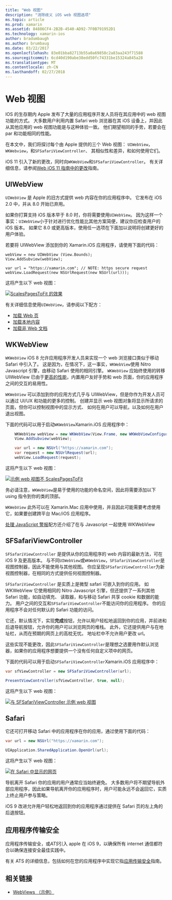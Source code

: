 ```yaml
---
title: "Web 视图"
description: "消除歧义 iOS web 视图选项"
ms.topic: article
ms.prod: xamarin
ms.assetid: 84886CF4-2B2B-4540-AD92-7F0B791952D1
ms.technology: xamarin-ios
author: bradumbaugh
ms.author: brumbaug
ms.date: 03/22/2017
ms.openlocfilehash: 83e01bba82713b55a0a69858c2a83aa243f71588
ms.sourcegitcommit: 6cd40d190abe38edd50fc74331be15324a845a28
ms.translationtype: MT
ms.contentlocale: zh-CN
ms.lasthandoff: 02/27/2018
---
```

# <a name="web-views"></a>Web 视图

IOS 的生存期内 Apple 发布了大量的应用程序开发人员将在其应用中的 web 视图功能的方式。 大多数用户利用内置 Safari web 浏览器在其 iOS 设备上，并因此从其他应用的 web 视图功能是与这种体验一致。 他们期望相同的手势，若要会在 par 和功能相同的性能。

在本文中，我们将探讨每个由 Apple 提供的三个 Web 视图： `UIWebView`， `WKWebview`，和`SFSafariViewController`、 其相似性和差异，和如何使用它们。 

iOS 11 引入了新的更改，同时向`WKWebView`和`SFSafariViewController`。 有关详细信息，请参阅[Web iOS 11 指南中的更改](~/ios/platform/introduction-to-ios11/web.md)指南。

## <a name="uiwebview"></a>UIWebView

`UIWebView` 是 Apple 的旧方式提供 web 内容在你的应用程序中。 它发布在 iOS 2.0 中，并从 8.0 开始已弃用。

如果你打算支持 iOS 版本早于 8.0 时，你将需要使用`UIWebView`。 因为这样一个事实：`UIWebView`小于针对进行优化性能比其他方案简便，建议你应检查用户的 iOS 版本。 如果它 8.0 或更高版本，使用任一选项在下面加以说明将创建更好的用户体验。
 
若要将 UIWebView 添加到你的 Xamarin.iOS 应用程序，请使用下面的代码：
 
```
webView = new UIWebView (View.Bounds);
View.AddSubview(webView);

var url = "https://xamarin.com"; // NOTE: https secure request
webView.LoadRequest(new NSUrlRequest(new NSUrl(url)));
```

这将产生以下 web 视图：

[ ![](uiwebview-images/webview.png "ScalesPagesToFit 的效果")](uiwebview-images/webview.png)

有关详细信息使用`UIWebView`，请参阅以下配方：


- [加载 Web 页](https://developer.xamarin.com/recipes/ios/content_controls/web_view/load_a_web_page/)
- [加载本地内容](https://developer.xamarin.com/recipes/ios/content_controls/web_view/load_local_content/)
- [加载非 Web 文档](https://developer.xamarin.com/recipes/ios/content_controls/web_view/load_non-web_documents/)

## <a name="wkwebview"></a>WKWebView

`WKWebView` iOS 8 允许应用程序开发人员来实现一个 web 浏览接口类似于移动 Safari 中引入了。 这是因为，在情况下，这一事实，`WKWebView`使用 Nitro Javascript 引擎，由移动 Safari 使用的相同引擎。 `WKWebView` 应始终使用的转移 UIWebView 已由于[更高的性能](http://blog.initlabs.com/post/100113463211/wkwebview-vs-uiwebview)，内置用户友好手势和 web 页面，你的应用程序之间的交互的易用性。
  
`WKWebView` 可以添加到你的应用方式几乎与 UIWebView，但是你作为开发人员可以通过 UI/UX 和功能的更多的控制。 创建并显示 web 视图对象将显示所请求的页面，但你可以控制视图中的显示方式、 如何在用户可以导航，以及如何在用户退出视图。  

下面的代码可以用于启动`WKWebView`Xamarin.iOS 应用程序中：

```csharp
    WKWebView webView = new WKWebView(View.Frame, new WKWebViewConfiguration());
    View.AddSubview(webView);

    var url = new NSUrl("https://xamarin.com");
    var request = new NSUrlRequest(url);
    webView.LoadRequest(request);
```

这将产生以下 web 视图：

[ ![](uiwebview-images/wkwebview.png "示例 web 视图不 ScalesPagesToFit")](uiwebview-images/wkwebview.png)

务必请注意，`WKWebView`是易于使用的功能的命名空间，因此将需要添加以下 using 指令到你的类的顶部。

`WKWebView` 此外可以在 Xamarin.Mac 应用中使用，并且因此可能需要考虑使用它，如果要创建跨平台 Mac/iOS 应用程序。

[处理 JavaScript 警报](https://developer.xamarin.com/recipes/ios/content_controls/web_view/handle_javascript_alerts/)配方还介绍了在与 Javascript 一起使用 WKWebView

<a name="safariviewcontroller" />

## <a name="sfsafariviewcontroller"></a>SFSafariViewController
 
 `SFSafariViewController` 是提供从你的应用程序的 web 内容的最新方法，可在 iOS 9 及更高版本。 与不同`UIWebView`或`WKWebView`，`SFSafariViewController`是视图控制器，因此不能使用与其他视图。 你应呈现`SFSafariViewController`为新视图控制器，在相同的方式提供任何视图控制器。
 
 `SFSafariViewController` 是实质上是微型 safari 可嵌入到你的应用。 如 WKWebView 它使用相同的 Nitro Javascript 引擎，但还提供了一系列其他 Safari 功能，如自动填充、 读取器，和与移动 Safari 共享 cookie 和数据的能力。 用户之间的交互和`SFSafariViewController`不能访问你的应用程序。 你的应用程序不会对任何默认的 Safari 功能的访问。
 
它还，默认情况下，实现**完成**按钮，允许以用户轻松地返回到你的应用，并前进和后退导航按钮，允许你的用户可以浏览网页的堆栈。 此外，它还提供用户与在地址栏，从而在预期的网页上的高枕无忧。 地址栏中不允许用户更改 url。 

这些实现不能更改，因此`SFSafariViewController`是理想之选要用作默认浏览器，如果你的应用程序想要提供一个没有任何自定义项中的网页。

下面的代码可以用于启动`SFSafariViewController`Xamarin.iOS 应用程序中：

```csharp
var sfViewController = new SFSafariViewController(url);

PresentViewController(sfViewController, true, null);
```

这将产生以下 web 视图：

[ ![](uiwebview-images/sfsafariviewcontroller.png "与 SFSafariViewController 示例 web 视图")](uiwebview-images/sfsafariviewcontroller.png)

## <a name="safari"></a>Safari

它还可打开移动 Safari 中的应用程序在你的应用，通过使用下面的代码：

```csharp
var url = new NSUrl("https://xamarin.com");

UIApplication.SharedApplication.OpenUrl(url);

```

这将产生以下 web 视图：

[ ![](uiwebview-images/safari.png "在 Safari 中显示的网页")](uiwebview-images/safari.png)

导航离开 Safari 你的应用的用户通常应当始终避免。 大多数用户将不期望导航外部应用程序，因此如果导航离开你的应用程序时，用户可能永远不会返回它，实质上终止用户参与策略。

iOS 9 改进允许用户轻松地返回到你的应用程序通过提供在 Safari 页的左上角的后退按钮。

## <a name="app-transport-security"></a>应用程序传输安全

应用程序传输安全，或*ATS*引入 apple 在 iOS 9，以确保所有 internet 通信都符合以确保连接安全最佳实践中。

有关 ATS 的详细信息，包括如何在您的应用程序中实现它指[应用传输安全](~/ios/app-fundamentals/ats.md)指南。

## <a name="related-links"></a>相关链接

- [WebViews （示例）](https://developer.xamarin.com/samples/monotouch/WebView/)
